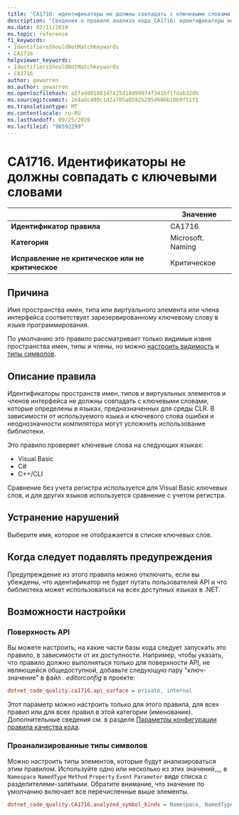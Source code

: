 ```yaml
---
title: 'CA1716: идентификаторы не должны совпадать с ключевыми словами (анализ кода)'
description: 'Сведения о правиле анализа кода CA1716: идентификаторы не должны совпадать с ключевыми словами'
ms.date: 03/11/2019
ms.topic: reference
f1_keywords:
- IdentifiersShouldNotMatchKeywords
- CA1716
helpviewer_keywords:
- IdentifiersShouldNotMatchKeywords
- CA1716
author: gewarren
ms.author: gewarren
ms.openlocfilehash: a5fadd0108147425d18d99074f341bf1fdab32db
ms.sourcegitcommit: 2e4adc490c1d2a705a0592b295d606b10b9f51f1
ms.translationtype: MT
ms.contentlocale: ru-RU
ms.lasthandoff: 09/25/2020
ms.locfileid: "96592299"
---
```

# <a name="ca1716-identifiers-should-not-match-keywords"></a>CA1716. Идентификаторы не должны совпадать с ключевыми словами

| | Значение |
|-|-|
| **Идентификатор правила** |CA1716|
| **Категория** |Microsoft. Naming|
| **Исправление не критическое или не критическое** |Критическое|

## <a name="cause"></a>Причина

Имя пространства имен, типа или виртуального элемента или члена интерфейса соответствует зарезервированному ключевому слову в языке программирования.

По умолчанию это правило рассматривает только видимые извне пространства имен, типы и члены, но можно [настроить видимость](#api-surface) и [типы символов](#analyzed-symbol-kinds).

## <a name="rule-description"></a>Описание правила

Идентификаторы пространств имен, типов и виртуальных элементов и членов интерфейса не должны совпадать с ключевыми словами, которые определены в языках, предназначенных для среды CLR. В зависимости от используемого языка и ключевого слова ошибки и неоднозначности компилятора могут усложнить использование библиотеки.

Это правило проверяет ключевые слова на следующих языках:

- Visual Basic
- C#
- C++/CLI

Сравнение без учета регистра используется для Visual Basic ключевых слов, и для других языков используется сравнение с учетом регистра.

## <a name="how-to-fix-violations"></a>Устранение нарушений

Выберите имя, которое не отображается в списке ключевых слов.

## <a name="when-to-suppress-warnings"></a>Когда следует подавлять предупреждения

Предупреждение из этого правила можно отключить, если вы убеждены, что идентификатор не будет путать пользователей API и что библиотека может использоваться на всех доступных языках в .NET.

## <a name="configurability"></a>Возможности настройки

### <a name="api-surface"></a>Поверхность API

Вы можете настроить, на какие части базы кода следует запускать это правило, в зависимости от их доступности. Например, чтобы указать, что правило должно выполняться только для поверхности API, не являющейся общедоступной, добавьте следующую пару "ключ-значение" в файл *. editorconfig* в проекте:

```ini
dotnet_code_quality.ca1716.api_surface = private, internal
```

Этот параметр можно настроить только для этого правила, для всех правил или для всех правил в этой категории (именование). Дополнительные сведения см. в разделе [Параметры конфигурации правила качества кода](../code-quality-rule-options.md).

### <a name="analyzed-symbol-kinds"></a>Проанализированные типы символов

Можно настроить типы элементов, которые будут анализироваться этим правилом. Используйте одно или несколько из этих значений,,,, в `Namespace` `NamedType` `Method` `Property` `Event` `Parameter` виде списка с разделителями-запятыми. Обратите внимание, что значение по умолчанию включает все перечисленные выше элементы.

```ini
dotnet_code_quality.CA1716.analyzed_symbol_kinds = Namespace, NamedType, Method, Property, Event
```

